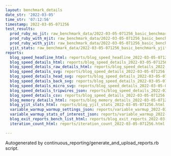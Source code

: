 ```yaml
---
layout: benchmark_details
date_str: '2022-03-05'
time_str: '07:12:56'
timestamp: 2022-03-05-071256
test_results:
  prod_ruby_no_jit: raw_benchmark_data/2022-03-05-071256_basic_benchmark_prod_ruby_no_jit.json
  prod_ruby_with_mjit: raw_benchmark_data/2022-03-05-071256_basic_benchmark_prod_ruby_with_mjit.json
  prod_ruby_with_yjit: raw_benchmark_data/2022-03-05-071256_basic_benchmark_prod_ruby_with_yjit.json
  yjit_stats: raw_benchmark_data/2022-03-05-071256_basic_benchmark_yjit_stats.json
reports:
  blog_speed_headline_html: reports/blog_speed_headline_2022-03-05-071256.html
  blog_speed_details_html: reports/blog_speed_details_2022-03-05-071256.html
  blog_speed_details_raw_details_html: reports/blog_speed_details_2022-03-05-071256.raw_details.html
  blog_speed_details_svg: reports/blog_speed_details_2022-03-05-071256.svg
  blog_speed_details_head_svg: reports/blog_speed_details_2022-03-05-071256.head.svg
  blog_speed_details_back_svg: reports/blog_speed_details_2022-03-05-071256.back.svg
  blog_speed_details_micro_svg: reports/blog_speed_details_2022-03-05-071256.micro.svg
  blog_speed_details_tripwires_json: reports/blog_speed_details_2022-03-05-071256.tripwires.json
  blog_speed_details_csv: reports/blog_speed_details_2022-03-05-071256.csv
  blog_memory_details_html: reports/blog_memory_details_2022-03-05-071256.html
  blog_yjit_stats_html: reports/blog_yjit_stats_2022-03-05-071256.html
  variable_warmup_warmup_settings_json: reports/variable_warmup_2022-03-05-071256.warmup_settings.json
  variable_warmup_stats_of_interest_json: reports/variable_warmup_2022-03-05-071256.stats_of_interest.json
  blog_exit_reports_bench_list_html: reports/blog_exit_reports_2022-03-05-071256.bench_list.html
  iteration_count_html: reports/iteration_count_2022-03-05-071256.html

---
```

Autogenerated by continuous_reporting/generate_and_upload_reports.rb script.
